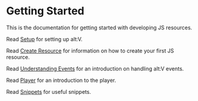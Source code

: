 # Getting Started

This is the documentation for getting started with developing JS resources.

Read [Setup](setup.md) for setting up alt:V.

Read [Create Resource](create-your-first-resource.md) for information on how to create your first JS resource.

Read [Understanding Events](events/index.md) for an introduction on handling alt:V events.

Read [Player](player/index.md) for an introduction to the player.

Read [Snippets](snippets/index.md) for useful snippets.

